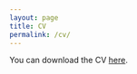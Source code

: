 ```yaml
---
layout: page
title: CV
permalink: /cv/
---
```


You can download the CV [here](https://www.dropbox.com/s/qqzhd1vh3n02863/cv-reny.pdf?dl=0).
